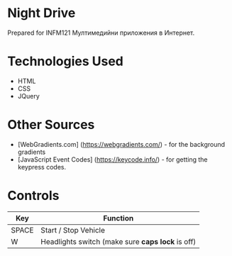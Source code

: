 # Night Drive
Prepared for INFM121 Мултимедийни приложения в Интернет.

# Technologies Used
- HTML
- CSS
- JQuery

# Other Sources
- [WebGradients.com] (https://webgradients.com/) - for the background gradients
- [JavaScript Event Codes] (https://keycode.info/) - for getting the keypress codes.

# Controls
|  Key | Function   |
|---|---|
| SPACE  | Start / Stop Vehicle  |
| W | Headlights switch  (make sure **caps lock** is off)|